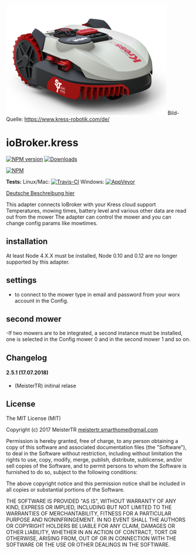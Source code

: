[![Kress-Robotics](admin/kress-2.png)](https://www.kress-robotik.com/de/)
Bild-Quelle: https://www.kress-robotik.com/de/

ioBroker.kress
=============
 
[![NPM version](http://img.shields.io/npm/v/iobroker.kress.svg)](https://www.npmjs.com/package/iobroker.kress)
[![Downloads](https://img.shields.io/npm/dm/iobroker.kress.svg)](https://www.npmjs.com/package/iobroker.kress)

[![NPM](https://nodei.co/npm/iobroker.kress.png?downloads=true)](https://nodei.co/npm/iobroker.kress/)

**Tests:** Linux/Mac: [![Travis-CI](https://api.travis-ci.org/MeisterTR/ioBroker.kress.svg?branch=master)](https://travis-ci.org/MeisterTR/ioBroker.kress)
Windows: [![AppVeyor](https://ci.appveyor.com/api/projects/status/github/MeisterTR/ioBroker.kress?branch=master&svg=true)](https://ci.appveyor.com/project/MeisterTR/ioBroker-kress/)


[Deutsche Beschreibung hier](README_de.md)

This adapter connects IoBroker with your Kress cloud support
Temperatures, mowing times, battery level and various other data are read out from the mower
The adapter can control the mower and you can change config params like mowtimes.

## installation
At least Node 4.X.X must be installed, Node 0.10 and 0.12 are no longer supported by this adapter.

## settings
- to connect to the mower type in email and password from your worx account in the Config.


## second mower
-If two mowers are to be integrated, a second instance must be installed, one is selected in the Config mower 0 and in the second mower 1 and so on.

## Changelog
#### 2.5.1 (17.07.2018)
* (MeisterTR) initinal relase
 
## License
The MIT License (MIT)

Copyright (c) 2017 MeisterTR <meistertr.smarthome@gmail.com>

Permission is hereby granted, free of charge, to any person obtaining a copy
of this software and associated documentation files (the "Software"), to deal
in the Software without restriction, including without limitation the rights
to use, copy, modify, merge, publish, distribute, sublicense, and/or sell
copies of the Software, and to permit persons to whom the Software is
furnished to do so, subject to the following conditions:

The above copyright notice and this permission notice shall be included in
all copies or substantial portions of the Software.

THE SOFTWARE IS PROVIDED "AS IS", WITHOUT WARRANTY OF ANY KIND, EXPRESS OR
IMPLIED, INCLUDING BUT NOT LIMITED TO THE WARRANTIES OF MERCHANTABILITY,
FITNESS FOR A PARTICULAR PURPOSE AND NONINFRINGEMENT. IN NO EVENT SHALL THE
AUTHORS OR COPYRIGHT HOLDERS BE LIABLE FOR ANY CLAIM, DAMAGES OR OTHER
LIABILITY, WHETHER IN AN ACTION OF CONTRACT, TORT OR OTHERWISE, ARISING FROM,
OUT OF OR IN CONNECTION WITH THE SOFTWARE OR THE USE OR OTHER DEALINGS IN
THE SOFTWARE.

